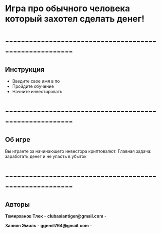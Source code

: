 # __Игра про обычного человека который захотел сделать денег!__
# -------------------------------------------------------
## Инструкция
* Введите свое имя в по
* Пройдите обучение
* Начните инвестировать
# -------------------------------------------------------
## Об игре
Вы играете за начинающего инвестора криптовалют. 
Главная задача: заработать денег и не упасть в убыток
# -------------------------------------------------------
## Авторы

__Темирханов Тлек__ - __clubasiantiger@gmail.com__ -

__Хачиян Эмиль__ - __ggemil764@gmail.com__ -

